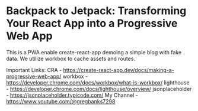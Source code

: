 # Backpack to Jetpack: Transforming Your React App into a Progressive Web App

This is a PWA enable create-react-app demoing a simple blog with fake data. We utilize workbox to cache assets and routes.

Important Links:
CRA - https://create-react-app.dev/docs/making-a-progressive-web-app/
workbox - https://developer.chrome.com/docs/workbox/what-is-workbox/
lighthouse - https://developer.chrome.com/docs/lighthouse/overview/
jsonplaceholder - https://jsonplaceholder.typicode.com/
My Channel - https://www.youtube.com/@gregbanks7298
